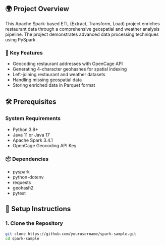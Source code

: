 ## 🌍 Project Overview
This Apache Spark-based ETL (Extract, Transform, Load) project enriches restaurant data through a comprehensive geospatial and weather analysis pipeline. The project demonstrates advanced data processing techniques using PySpark.

### 🚀 Key Features
- Geocoding restaurant addresses with OpenCage API
- Generating 4-character geohashes for spatial indexing
- Left-joining restaurant and weather datasets
- Handling missing geospatial data
- Storing enriched data in Parquet format

## 🛠 Prerequisites

### System Requirements
- Python 3.8+
- Java 11 or Java 17
- Apache Spark 3.4.1
- OpenCage Geocoding API Key

### 📦 Dependencies
- pyspark
- python-dotenv
- requests
- geohash2
- pytest

## 🔧 Setup Instructions

### 1. Clone the Repository
```bash
git clone https://github.com/yourusername/spark-sample.git
cd spark-sample